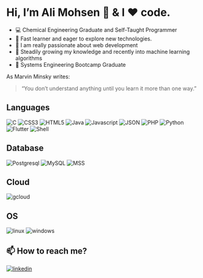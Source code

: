# Hi, I’m Ali Mohsen 👋 & I ❤️ code.
- :computer:	Chemical Engineering Graduate and Self-Taught Programmer
- 👀 Fast learner and eager to explore new technologies. 
- 🌱 I am really passionate about web development
- 💞️ Steadily growing my knowledge and recently into machine learning algorithms
- :school: Systems Engineering Bootcamp Graduate

As Marvin Minsky writes:
>“You don’t understand anything until you learn it more than one way.” 

## Languages

![C](https://img.shields.io/badge/C%2B%2B-00599C?style=for-the-badge&logo=c%2B%2B&logoColor=white)
	![CSS3](https://img.shields.io/badge/CSS3-1572B6?style=for-the-badge&logo=css3&logoColor=white)
  ![HTML5](https://img.shields.io/badge/HTML5-E34F26?style=for-the-badge&logo=html5&logoColor=white)
    ![Java](https://img.shields.io/badge/Java-ED8B00?style=for-the-badge&logo=java&logoColor=white)
    ![Javascript](https://img.shields.io/badge/JavaScript-323330?style=for-the-badge&logo=javascript&logoColor=F7DF1E)
    	![JSON](https://img.shields.io/badge/json-5E5C5C?style=for-the-badge&logo=json&logoColor=white)
      ![PHP](https://img.shields.io/badge/PHP-777BB4?style=for-the-badge&logo=php&logoColor=white)
      ![Python](https://img.shields.io/badge/Python-FFD43B?style=for-the-badge&logo=python&logoColor=blue)
      ![Flutter](https://img.shields.io/badge/Flutter-02569B?style=for-the-badge&logo=flutter&logoColor=white)
      ![Shell](https://img.shields.io/badge/Shell_Script-121011?style=for-the-badge&logo=gnu-bash&logoColor=white)
      
## Database

![Postgresql](https://img.shields.io/badge/PostgreSQL-316192?style=for-the-badge&logo=postgresql&logoColor=white)
![MySQL](https://img.shields.io/badge/MySQL-005C84?style=for-the-badge&logo=mysql&logoColor=white)
![MSS](https://img.shields.io/badge/Microsoft%20SQL%20Server-CC2927?style=for-the-badge&logo=microsoft%20sql%20server&logoColor=white)
  
## Cloud

  ![gcloud](https://img.shields.io/badge/Google_Cloud-4285F4?style=for-the-badge&logo=google-cloud&logoColor=white)
  
 ## OS
 
  ![linux](https://img.shields.io/badge/Linux-FCC624?style=for-the-badge&logo=linux&logoColor=black)
  ![windows](https://img.shields.io/badge/Windows-0078D6?style=for-the-badge&logo=windows&logoColor=white)


## 📫 How to reach me?

[![linkedin](https://img.shields.io/badge/LinkedIn-0077B5?style=for-the-badge&logo=linkedin&logoColor=white)](https://www.linkedin.com/in/alimohs/)


<!---
mohsenalis/mohsenalis is a ✨ special ✨ repository because its `README.md` (this file) appears on your GitHub profile.
You can click the Preview link to take a look at your changes.
--->
